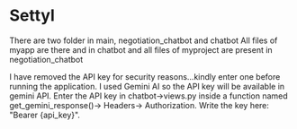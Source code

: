 # Settyl
There are two folder in main, negotiation_chatbot and chatbot
All files of myapp are there and in chatbot and all files of myproject are present in negotiation_chatbot

I have removed the API key for security reasons...kindly enter one before running the application.
I used Gemini AI so the API key will be available in gemini API.
Enter the API key in chatbot->views.py inside a function named get_gemini_response()-> Headers-> Authorization.
Write the key here: "Bearer {api_key}".
